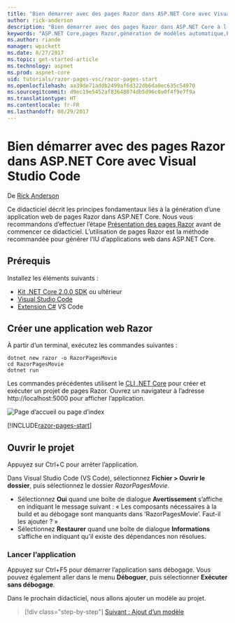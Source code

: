 ```yaml
---
title: "Bien démarrer avec des pages Razor dans ASP.NET Core avec Visual Studio Code"
author: rick-anderson
description: "Bien démarrer avec des pages Razor dans ASP.NET Core à l’aide de Visual Studio Code"
keywords: "ASP.NET Core,pages Razor,génération de modèles automatique,Entity Framework Core,EF,EF Core,base de données,mac,macOS,Visual Studio Code,Code"
ms.author: riande
manager: wpickett
ms.date: 8/27/2017
ms.topic: get-started-article
ms.technology: aspnet
ms.prod: aspnet-core
uid: tutorials/razor-pages-vsc/razor-pages-start
ms.openlocfilehash: aa39de71addb2499af6d322db6da0ec635c54970
ms.sourcegitcommit: d9ec19e5452af83648074db5d96c0a0f4f9e7f9a
ms.translationtype: HT
ms.contentlocale: fr-FR
ms.lasthandoff: 08/29/2017
---
```

# <a name="getting-started-with-razor-pages-in-aspnet-core-with-visual-studio-code"></a>Bien démarrer avec des pages Razor dans ASP.NET Core avec Visual Studio Code

De [Rick Anderson](https://twitter.com/RickAndMSFT)

Ce didacticiel décrit les principes fondamentaux liés à la génération d’une application web de pages Razor dans ASP.NET Core. Nous vous recommandons d’effectuer l’étape [Présentation des pages Razor](xref:mvc/razor-pages/index) avant de commencer ce didacticiel. L’utilisation de pages Razor est la méthode recommandée pour générer l’IU d’applications web dans ASP.NET Core.

## <a name="prerequisites"></a>Prérequis

Installez les éléments suivants :

* [Kit .NET Core 2.0.0 SDK](https://dot.net/core) ou ultérieur
* [Visual Studio Code](https://code.visualstudio.com)
* [Extension C#](https://marketplace.visualstudio.com/items?itemName=ms-vscode.csharp) VS Code 

## <a name="create-a-razor-web-app"></a>Créer une application web Razor

À partir d’un terminal, exécutez les commandes suivantes :

```console
dotnet new razor -o RazorPagesMovie
cd RazorPagesMovie
dotnet run
```

Les commandes précédentes utilisent le [CLI .NET Core](https://docs.microsoft.com/dotnet/core/tools/dotnet) pour créer et exécuter un projet de pages Razor. Ouvrez un navigateur à l’adresse http://localhost:5000 pour afficher l’application.

![Page d’accueil ou page d’index](../razor-pages/razor-pages-start/_static/home.png)

[!INCLUDE[razor-pages-start](../../includes/RP/razor-pages-start.md)]

## <a name="open-the-project"></a>Ouvrir le projet

Appuyez sur Ctrl+C pour arrêter l’application.

Dans Visual Studio Code (VS Code), sélectionnez **Fichier > Ouvrir le dossier**, puis sélectionnez le dossier *RazorPagesMovie*.

- Sélectionnez **Oui** quand une boîte de dialogue **Avertissement** s’affiche en indiquant le message suivant : « Les composants nécessaires à la build et au débogage sont manquants dans ‘RazorPagesMovie’. Faut-il les ajouter ? »
- Sélectionnez **Restaurer** quand une boîte de dialogue **Informations** s’affiche en indiquant qu’il existe des dépendances non résolues.

### <a name="launch-the-app"></a>Lancer l’application

Appuyez sur Ctrl+F5 pour démarrer l’application sans débogage. Vous pouvez également aller dans le menu **Déboguer**, puis sélectionner **Exécuter sans débogage**.

Dans le prochain didacticiel, nous allons ajouter un modèle au projet. 

>[!div class="step-by-step"]
[Suivant : Ajout d’un modèle](xref:tutorials/razor-pages-vsc/model)  
